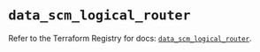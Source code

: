 # `data_scm_logical_router`

Refer to the Terraform Registry for docs: [`data_scm_logical_router`](https://registry.terraform.io/providers/paloaltonetworks/scm/1.0.2/docs/data-sources/logical_router).
